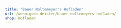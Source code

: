 ```yaml
---
title: "Bauer Noltemeyer's Hofladen"
url: /wennigsen-deister/bauer-noltemeyers-hofladen/
shop: Hofladen
---
```

